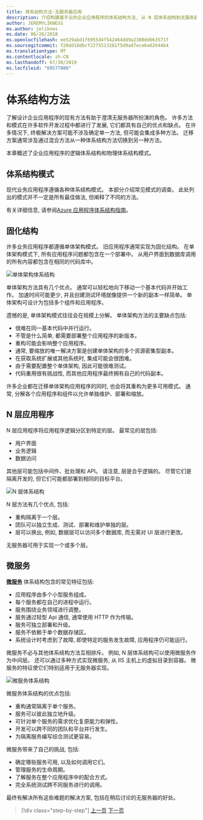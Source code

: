 ```yaml
---
title: 体系结构方法-无服务器应用
description: 介绍构建基于云的企业应用程序的体系结构方法, 从 N 层体系结构到无服务器。
author: JEREMYLIKNESS
ms.author: jeliknes
ms.date: 06/26/2018
ms.openlocfilehash: ee529abd1f6955d4f542464dd9a2380dd663571f
ms.sourcegitcommit: f20dd18dbcf2275513281f5d9ad7ece6a62644b4
ms.translationtype: MT
ms.contentlocale: zh-CN
ms.lasthandoff: 07/30/2019
ms.locfileid: "69577800"
---
```

# <a name="architecture-approaches"></a>体系结构方法

了解设计企业应用程序的现有方法有助于澄清无服务器所扮演的角色。 许多方法和模式在许多软件开发过程中都进行了发展, 它们都具有自己的优点和缺点。 在许多情况下, 终极解决方案可能不涉及确定单一方法, 但可能会集成多种方法。 迁移方案通常涉及通过混合方法从一种体系结构方法切换到另一种方法。

本章概述了企业应用程序的逻辑体系结构和物理体系结构模式。

## <a name="architecture-patterns"></a>体系结构模式

现代业务应用程序遵循各种体系结构模式。 本部分介绍常见模式的调查。 此处列出的模式并不一定是所有最佳做法, 但阐释了不同的方法。

有关详细信息, 请参阅[Azure 应用程序体系结构指南](https://docs.microsoft.com/azure/architecture/guide/)。

## <a name="monoliths"></a>固化结构

许多业务应用程序都遵循单体架构模式。 旧应用程序通常实现为固化结构。 在单体架构模式下, 所有应用程序问题都包含在一个部署中。 从用户界面到数据库调用的所有内容都包含在相同的代码库中。

![单体架构体系结构](./media/monolith-architecture.png)

单体架构方法具有几个优点。 通常可以轻松地向下移动一个基本代码并开始工作。 加速时间可能更少, 并且创建测试环境就像提供一个新的副本一样简单。 单体架构可设计为包括多个组件和应用程序。

遗憾的是, 单体架构模式往往会在规模上分解。 单体架构方法的主要缺点包括:

* 很难在同一基本代码中并行运行。
* 不管是什么简单, 都需要部署整个应用程序的新版本。
* 重构可能会影响整个应用程序。
* 通常, 要缩放的唯一解决方案是创建单体架构的多个资源密集型副本。
* 在获取系统扩展或其他系统时, 集成可能会很困难。
* 由于需要配置整个单体架构, 因此可能很难测试。
* 代码重用很有挑战性, 而其他应用程序最终拥有自己的代码副本。

许多企业都在迁移单体架构应用程序的同时, 也会将其重构为更多可用模式。 通常, 分解各个应用程序和组件以允许单独维护、部署和缩放。

## <a name="n-layer-applications"></a>N 层应用程序

N 层应用程序将应用程序逻辑分区到特定的层。 最常见的层包括:

* 用户界面
* 业务逻辑
* 数据访问

其他层可能包括中间件、批处理和 API。 请注意, 层是合乎逻辑的。 尽管它们是隔离开发的, 但它们可能都部署到相同的目标平台。

![N 层体系结构](./media/n-layer-architecture.png)

N 层方法有几个优点, 包括:

* 重构隔离于一个层。
* 团队可以独立生成、测试、部署和维护单独的层。
* 层可以换出, 例如, 数据层可以访问多个数据库, 而无需对 UI 层进行更改。

无服务器可用于实现一个或多个层。

## <a name="microservices"></a>微服务

**[微服务](https://docs.microsoft.com/azure/architecture/guide/architecture-styles/microservices)** 体系结构包含的常见特征包括:

* 应用程序由多个小型服务组成。
* 每个服务都在自己的进程中运行。
* 服务围绕业务领域进行调整。
* 服务通过轻型 Api 通信, 通常使用 HTTP 作为传输。
* 服务可独立部署和升级。
* 服务不依赖于单个数据存储区。
* 系统设计时考虑到了故障, 即使特定的服务发生故障, 应用程序仍可能运行。

微服务不必与其他体系结构方法互相排斥。 例如, N 层体系结构可以使用微服务作为中间层。 还可以通过多种方式实现微服务, 从 IIS 主机上的虚拟目录到容器。 微服务的特征使它们特别适用于无服务器实现。

![微服务体系结构](./media/microservices-architecture.png)

微服务体系结构的优点包括:

* 重构通常隔离于单个服务。
* 服务可以彼此独立地升级。
* 可针对单个服务的需求优化复原能力和弹性。
* 开发可以跨不同的团队和平台并行发生。
* 为隔离服务编写综合测试更容易。

微服务带来了自己的挑战, 包括:

* 确定哪些服务可用, 以及如何调用它们。
* 管理服务的生命周期。
* 了解服务在整个应用程序中的配合方式。
* 完全系统测试跨不同服务进行的调用。

最终有解决所有这些难题的解决方案, 包括在稍后讨论的无服务器的好处。

>[!div class="step-by-step"]
>[上一页](index.md)
>[下一页](architecture-deployment-approaches.md)
